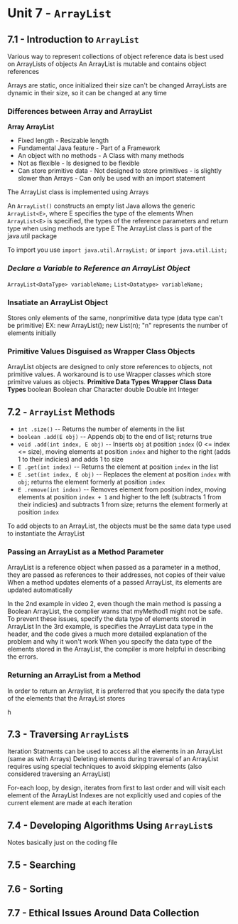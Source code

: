 # Unit 7 - `ArrayList`

## 7.1 - Introduction to `ArrayList`
Various way to represent collections of object reference data is best used on ArrayLists of objects
An ArrayList is mutable and contains object references

Arrays are static, once initialized their size can't be changed
ArrayLists are dynamic in their size, so it can be changed at any time

### Differences between Array and ArrayList
**Array**                       **ArrayList**
- Fixed length                  - Resizable length
- Fundamental Java feature      - Part of a Framework
- An object with no methods     - A Class with many methods
- Not as flexible               - Is designed to be flexible
- Can store primitive data      - Not designed to store primitives
                                - is slightly slower than Arrays
                                - Can only be used with an import statement

The ArrayList class is implemented using Arrays


An `ArrayList()` constructs an empty list
Java allows the generic `ArrayList<E>`, where E specifies the type of the elements
When `ArrayList<E>` is specified, the types of the reference parameters and return type when using methods are type E
The ArrayList class is part of the java.util package

To import you use `import java.util.ArrayList;` or `import java.util.List;`

### ***Declare a Variable to Reference an ArrayList Object***
`ArrayList<DataType> variableName;`
`List<Datatype> variableName;`

### Insatiate an ArrayList Object
Stores only elements of the same, nonprimitive data type  (data type can't be primitive)
EX:
    new ArrayList<DataType>();
    new List<DataType>(n);
"n" represents the number of elements initially

### Primitive Values Disguised as Wrapper Class Objects
ArrayList objects are designed to only store references to objects, not primitive values. A workaround is to use Wrapper classes which store primitve values as objects.
**Primitive Data Types**     **Wrapper Class Data Types**
boolean                      Boolean
char                         Character
double                       Double
int                          Integer

## 7.2 - `ArrayList` Methods
- `int .size()` -- Returns the number of elements in the list
- `boolean .add(E obj)` -- Appends obj to the end of list; returns true
- `void .add(int index, E obj)` -- Inserts `obj` at position `index` (0 <= index <= size), moving elements at position `index` and higher to the right (adds 1 to their indicies) and adds 1 to size
- `E .get(int index)` -- Returns the element at position `index` in the list
- `E .set(int index, E obj)` -- Replaces the element at position `index` with `obj`; returns the element formerly at position `index`
- `E .remove(int index)` -- Removes element from position index, moving elements at position `index + 1` and higher to the left (subtracts 1 from their indicies) and subtracts 1 from size; returns the element formerly at position `index`

To add objects to an ArrayList, the objects must be the same data type used to instantiate the ArrayList


### Passing an ArrayList as a Method Parameter
ArrayList is a reference object when passed as a parameter in a method, they are passed as references to their addresses, not copies of their value
When a method updates elements of a passed ArrayList, its elements are updated automatically

In the 2nd example in video 2, even though the main method is passing a Boolean ArrayList, the complier warns that myMethod1 might not be safe. To prevent these issues, specify the data type of elements stored in ArrayList
In the 3rd example, is specifies the ArrayList data type in the header, and the code gives a much more detailed explanation of the problem and why it won't work
When you specify the data type of the elements stored in the ArrayList, the compiler is more helpful in describing the errors.

### Returning an ArrayList from a Method
In order to return an Arraylist, it is preferred that you specify the data type of the elements that the ArrayList stores


h

## 7.3 - Traversing `ArrayList`s
Iteration Statments can be used to access all the elements in an ArrayList (same as with Arrays)
Deleting elements during traversal of an ArrayList requires using special techniques to avoid skipping elements (also considered traversing an ArrayList)


For-each loop, by design, iterates from first to last order and will visit each element of the ArrayList
Indexes are not explicitly used and copies of the current element are made at each iteration

## 7.4 - Developing Algorithms Using `ArrayList`s
Notes basically just on the coding file

## 7.5 - Searching

## 7.6 - Sorting

## 7.7 - Ethical Issues Around Data Collection
